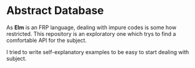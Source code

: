 # Abstract Database #
As **Elm** is an FRP language, dealing with impure codes is some how restricted.
This repository is an exploratory one which trys to find a comfortable API for the subject.

I tried to write self-explanatory examples to be easy to start dealing with subject.